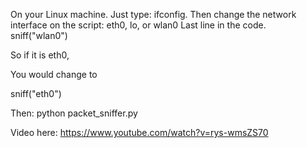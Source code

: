 On your Linux machine.
Just type: ifconfig.
Then change the network interface on the script: eth0, lo, or wlan0
Last line in the code.
sniff("wlan0")

So if it is eth0, 

You would change to 

sniff("eth0")

Then:
python packet_sniffer.py

Video here:
https://www.youtube.com/watch?v=rys-wmsZS70
